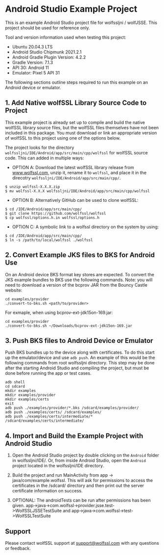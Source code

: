 # Android Studio Example Project

This is an example Android Studio project file for wolfssljni / wolfJSSE. This
project should be used for reference only.

Tool and version information used when testing this project:

- Ubuntu 20.04.3 LTS
- Android Studio Chipmunk 2021.2.1
- Android Gradle Plugin Version: 4.2.2
- Gradle Version: 7.1.3
- API 30: Android 11
- Emulator: Pixel 5 API 31

The following sections outline steps required to run this example on an
Android device or emulator.

## 1. Add Native wolfSSL Library Source Code to Project

This example project is already set up to compile and build the native
wolfSSL library source files, but the wolfSSL files themselves have not been
included in this package. You must download or link an appropriate version
of wolfSSL to this project using one of the options below.

The project looks for the directory
`wolfssljni/IDE/Android/app/src/main/cpp/wolfssl` for wolfSSL source code.
This can added in multiple ways:

- OPTION A: Download the latest wolfSSL library release from www.wolfssl.com,
unzip it, rename it to `wolfssl`, and place it in the direcotry
`wolfssljni/IDE/Android/app/src/main/cpp/`.

```
$ unzip wolfssl-X.X.X.zip
$ mv wolfssl-X.X.X wolfssljni/IDE/Android/app/src/main/cpp/wolfssl
```

- OPTION B: Alternatively GitHub can be used to clone wolfSSL:

```
$ cd /IDE/Android/app/src/main/cpp/
$ git clone https://github.com/wolfssl/wolfssl
$ cp wolfssl/options.h.in wolfssl/options.h
```

- OPTION C: A symbolic link to a wolfssl directory on the system by using:

```
$ cd /IDE/Android/app/src/main/cpp/
$ ln -s /path/to/local/wolfssl ./wolfssl
```

## 2. Convert Example JKS files to BKS for Android Use

On an Android device BKS format key stores are expected. To convert the
JKS example bundles to BKS use the following commands. Note: you will need
to download a version of the bcprov JAR from the Bouncy Castle website:

```
cd examples/provider
./convert-to-bks.sh <path/to/provider>
```

For exmaple, when using bcprov-ext-jdk15on-169.jar:

```
cd examples/provider
./convert-to-bks.sh ~/Downloads/bcprov-ext-jdk15on-169.jar
```

## 3. Push BKS files to Android Device or Emulator

Push BKS bundles up to the device along with certificates. To do this start
up the emulator/device and use `adb push`. An example of this would be the
following commands from root wolfssljni directory. This step may be done
after the starting Android Studio and compiling the project, but must be done
before running the app or test cases.

```
adb shell
cd sdcard
mkdir examples
mkdir examples/provider
mkdir examples/certs
exit
adb push ./examples/provider/*.bks /sdcard/examples/provider/
adb push ./examples/certs/ /sdcard/examples/
adb push ./examples/certs/intermediate/* /sdcard/examples/certs/intermediate/
```

## 4. Import and Build the Example Project with Android Studio

1) Open the Android Studio project by double clicking on the `Android` folder
in wolfssljni/IDE/. Or, from inside Android Studio, open the `Android` project
located in the wolfssljni/IDE directory.

2) Build the project and run MainActivity from app -> java/com/example.wolfssl.
This will ask for permissions to access the certificates in the /sdcard/
directory and then print out the server certificate information on success.

3) OPTIONAL: The androidTests can be run after permissions has been given.
app->java->com.wolfssl->provider.jsse.test->WolfSSLJSSETestSuite and
app->java->com.wolfssl->test->WolfSSLTestSuite

## Support

Please contact wolfSSL support at support@wolfssl.com with any questions or
feedback.


